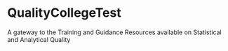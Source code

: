# QualityCollegeTest
A gateway to the Training and Guidance Resources available on Statistical and Analytical Quality
